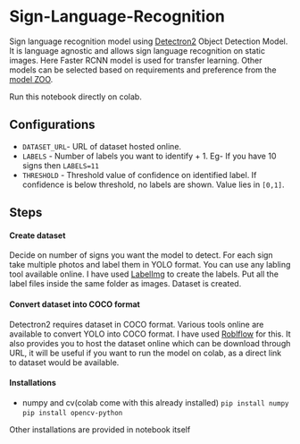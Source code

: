 # Sign-Language-Recognition
Sign language recognition model using [Detectron2](https://github.com/facebookresearch/detectron2) Object Detection Model. It is language agnostic and allows sign language recognition on static images. Here Faster RCNN model is used for transfer learning. Other models can be selected based on requirements and preference from the [model ZOO](https://github.com/facebookresearch/detectron2/blob/master/MODEL_ZOO.md).

Run this notebook directly on colab.

## Configurations
* `DATASET_URL`- URL of dataset hosted online. 
* `LABELS` - Number of labels you want to identify + 1. Eg- If you have 10 signs then `LABELS=11`                        
* `THRESHOLD` - Threshold value of confidence on identified label. If confidence is below threshold, no labels are shown. Value lies in `[0,1]`. 

## Steps
#### Create dataset
Decide on number of signs you want the model to detect. For each sign take multiple photos and label them in YOLO format. You can use any labling tool available online. I have used [LabelImg](https://github.com/heartexlabs/labelImg) to create the labels.
Put all the label files inside the same folder as images. Dataset is created.
#### Convert dataset into COCO format
Detectron2 requires dataset in COCO format. Various tools online are available to convert YOLO into COCO format. I have used [Roblflow](https://roboflow.com/) for this. It also provides you to host the dataset online which can be download through URL, it will be useful if you want to run the model on colab, as a direct link to dataset would be available.
#### Installations
- numpy and cv(colab come with this already installed)
`pip install numpy`
`pip install opencv-python`

Other installations are provided in notebook itself



